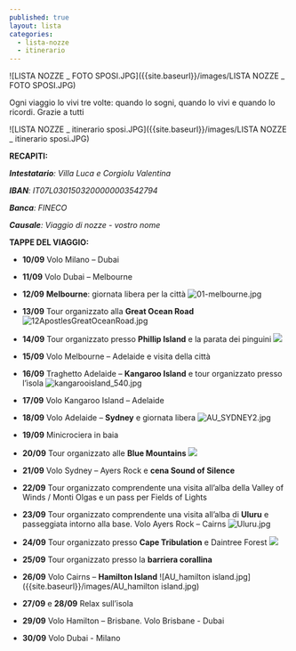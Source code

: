 ```yaml
---
published: true
layout: lista
categories:
  - lista-nozze
  - itinerario
---
```

![LISTA NOZZE _ FOTO SPOSI.JPG]({{site.baseurl}}/images/LISTA NOZZE _ FOTO SPOSI.JPG)

<div class="citazione">
  Ogni viaggio lo vivi tre volte: quando lo sogni, quando lo vivi e quando lo ricordi.
  <span style="text-align:right">Grazie a tutti</span>
  </div>

![LISTA NOZZE _ itinerario sposi.JPG]({{site.baseurl}}/images/LISTA NOZZE _ itinerario sposi.JPG)


**RECAPITI:**
<address>
  <strong>Intestatario</strong>: Villa Luca e Corgiolu Valentina <br/>

<strong>IBAN</strong>: IT07L0301503200000003542794 <br/>

<strong>Banca</strong>: FINECO <br/>

<strong>Causale</strong>: Viaggio di nozze - vostro nome <br/>
</address>


**TAPPE DEL VIAGGIO:**

- **10/09** Volo Milano – Dubai

- **11/09** Volo Dubai – Melbourne

- **12/09** **Melbourne**: giornata libera per la città
![01-melbourne.jpg]({{site.baseurl}}/images/01-melbourne.jpg)

- **13/09** Tour organizzato alla **Great Ocean Road**
![12ApostlesGreatOceanRoad.jpg]({{site.baseurl}}/images/12ApostlesGreatOceanRoad.jpg)

- **14/09** Tour organizzato presso **Phillip Island** e la parata dei pinguini
![]({{site.baseurl}}/images/PHILLIP%20ISLAND%20PENGUINS.JPEG)

- **15/09** Volo Melbourne – Adelaide e visita della città

- **16/09** Traghetto Adelaide – **Kangaroo Island** e tour organizzato presso l’isola
![kangarooisland_540.jpg]({{site.baseurl}}/images/kangarooisland_540.jpg)

- **17/09** Volo Kangaroo Island – Adelaide

- **18/09** Volo Adelaide – **Sydney** e giornata libera
![AU_SYDNEY2.jpg]({{site.baseurl}}/images/AU_SYDNEY2.jpg)

- **19/09** Minicrociera in baia

- **20/09** Tour organizzato alle **Blue Mountains**
![]({{site.baseurl}}/images/AU_Blue%20mountains.jpg)

- **21/09** Volo Sydney – Ayers Rock e **cena Sound of Silence**

- **22/09** Tour organizzato comprendente una visita all’alba della Valley of Winds / Monti Olgas e
un pass per Fields of Lights

- **23/09** Tour organizzato comprendente una visita all’alba di **Uluru** e passeggiata intorno alla base.
Volo Ayers Rock – Cairns
![Uluru.jpg]({{site.baseurl}}/images/Uluru.jpg)

- **24/09** Tour organizzato presso **Cape Tribulation** e Daintree Forest
![]({{site.baseurl}}/images/AU_CAPE%20TRIBULATION.jpg)

- **25/09** Tour organizzato presso la **barriera corallina**

- **26/09** Volo Cairns – **Hamilton Island**
![AU_hamilton island.jpg]({{site.baseurl}}/images/AU_hamilton island.jpg)

- **27/09** e **28/09** Relax sull’isola

- **29/09** Volo Hamilton – Brisbane.
Volo Brisbane - Dubai

- **30/09** Volo Dubai - Milano
